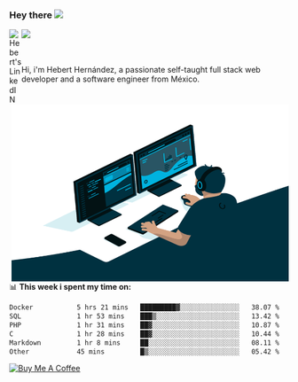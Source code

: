 ### Hey there <img src="https://media.giphy.com/media/hvRJCLFzcasrR4ia7z/giphy.gif" width="25px">
<a href="https://www.linkedin.com/in/evertcode/" target="_blank">
  <img align="left" alt="Hebert's LinkedIN" width="22px" src="https://raw.githubusercontent.com/peterthehan/peterthehan/master/assets/linkedin.svg" />
</a>

![](https://visitor-badge.glitch.me/badge?page_id=evertcode.evertcode)

<br />

Hi, i'm Hebert Hernández, a passionate self-taught full stack web developer and a software engineer from México.

<img align="right" alt="GIF" src="https://github.com/evertcode/evertcode/blob/master/code.gif?raw=true" width="500" height="320" />

📊 **This week i spent my time on:**

<!--START_SECTION:waka-->

```text
Docker           5 hrs 21 mins   █████████▓░░░░░░░░░░░░░░░   38.07 %
SQL              1 hr 53 mins    ███▒░░░░░░░░░░░░░░░░░░░░░   13.42 %
PHP              1 hr 31 mins    ██▓░░░░░░░░░░░░░░░░░░░░░░   10.87 %
C                1 hr 28 mins    ██▓░░░░░░░░░░░░░░░░░░░░░░   10.44 %
Markdown         1 hr 8 mins     ██░░░░░░░░░░░░░░░░░░░░░░░   08.11 %
Other            45 mins         █▒░░░░░░░░░░░░░░░░░░░░░░░   05.42 %
```

<!--END_SECTION:waka-->

<a href="https://www.buymeacoffee.com/evertcode" target="_blank"><img src="https://cdn.buymeacoffee.com/buttons/v2/default-red.png" alt="Buy Me A Coffee" width="150" ></a>

